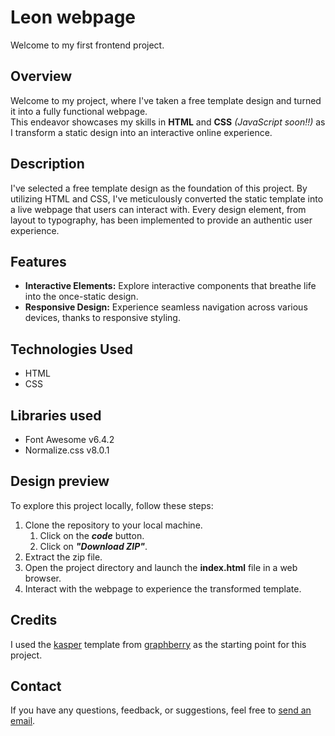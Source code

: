# Leon webpage

Welcome to my first frontend project.


## Overview

Welcome to my project, where I've taken a free template design and turned it into a fully functional webpage. <br>
This endeavor showcases my skills in **HTML** and **CSS** *(JavaScript soon!!)* as I transform a static design into an interactive online experience.


## Description

I've selected a free template design as the foundation of this project. By utilizing HTML and CSS, I've meticulously converted the static template into a live webpage that users can interact with. Every design element, from layout to typography, has been implemented to provide an authentic user experience.


## Features

- **Interactive Elements:** Explore interactive components that breathe life into the once-static design.
- **Responsive Design:** Experience seamless navigation across various devices, thanks to responsive styling.


## Technologies Used

- HTML
- CSS


## Libraries used

- Font Awesome v6.4.2
- Normalize.css v8.0.1


## Design preview

To explore this project locally, follow these steps:

1. Clone the repository to your local machine.
	1. Click on the ***code*** button.
	2. Click on ***"Download ZIP"***.
2. Extract the zip file.
3. Open the project directory and launch the **index.html** file in a web browser.
4. Interact with the webpage to experience the transformed template.


## Credits

I used the [kasper](https://www.graphberry.com/item/leon-psd-agency-template) template from [graphberry](https://www.graphberry.com/) as the starting point for this project.


## Contact

If you have any questions, feedback, or suggestions, feel free to [send an email](mailto:karimelkhanoufi22@gmail.com).
